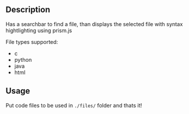 ## Description
Has a searchbar to find a file, than displays the selected file
with syntax hightlighting using prism.js

File types supported:
 - c 
 - python
 - java
 - html
## Usage
Put code files to be used in `./files/` folder and thats it!
